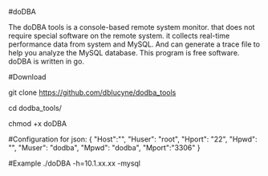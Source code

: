 #doDBA

The doDBA tools is a console-based remote system monitor. 
that does not require special software on the remote system.
it collects real-time performance data from system and MySQL. 
And can generate a trace file to help you analyze the MySQL database.
This program is free software.
doDBA is written in go.

#Download

git clone https://github.com/dblucyne/dodba_tools

cd dodba_tools/

chmod +x doDBA 

#Configuration 
for json:
{
    "Host":"",
    "Huser": "root",
    "Hport": "22",
    "Hpwd":  "",
    "Muser": "dodba",
    "Mpwd":  "dodba",
    "Mport":"3306"
}

#Example 
./doDBA -h=10.1.xx.xx -mysql